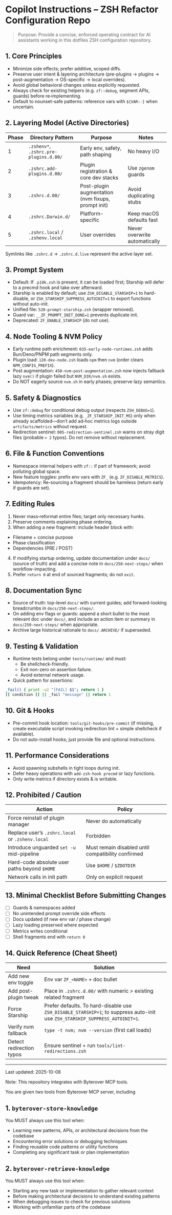 # Copilot Instructions – ZSH Refactor Configuration Repo

> Purpose: Provide a concise, enforced operating contract for AI assistants working in this dotfiles ZSH configuration repository.

## 1. Core Principles

- Minimize side effects; prefer additive, scoped diffs.
- Preserve user intent & layering architecture (pre-plugins → plugins → post-augmentation → OS-specific → local overrides).
- Avoid global behavioral changes unless explicitly requested.
- Always check for existing helpers (e.g. `zf::debug`, segment APIs, guards) before re‑implementing.
- Default to nounset-safe patterns: reference vars with `${VAR:-}` when uncertain.

## 2. Layering Model (Active Directories)

| Phase | Directory Pattern | Purpose | Notes |
|-------|-------------------|---------|-------|
| 1 | `.zshenv*`, `.zshrc.pre-plugins.d.00/` | Early env, safety, path shaping | No heavy I/O |
| 2 | `.zshrc.add-plugins.d.00/` | Plugin registration & core dev stacks | Use `zgenom` guards |
| 3 | `.zshrc.d.00/` | Post-plugin augmentation (nvm fixups, prompt init) | Avoid duplicating stubs |
| 4 | `.zshrc.Darwin.d/` | Platform-specific | Keep macOS defaults fast |
| 5 | `.zshrc.local` / `.zshenv.local` | User overrides | Never overwrite automatically |

Symlinks like `.zshrc.d` → `.zshrc.d.live` represent the active layer set.

## 3. Prompt System

- Default: If `.p10k.zsh` is present, it can be loaded first; Starship will defer to a precmd hook and take over afterward.
- Starship is enabled by default; use `ZSH_DISABLE_STARSHIP=1` to hard-disable, or `ZSH_STARSHIP_SUPPRESS_AUTOINIT=1` to export functions without auto-init.
- Unified file: `520-prompt-starship.zsh` (wrapper removed).
- Guard var: `__ZF_PROMPT_INIT_DONE=1` prevents duplicate init.
- Deprecated: `ZF_ENABLE_STARSHIP` (do not use).

## 4. Node Tooling & NVM Policy

- Early runtime path enrichment: `035-early-node-runtimes.zsh` adds Bun/Deno/PNPM path segments only.
- Plugin load: `120-dev-node.zsh` loads `npm` then `nvm` (order clears `NPM_CONFIG_PREFIX`).
- Post augmentation: `450-nvm-post-augmentation.zsh` now injects fallback lazy `nvm()` if plugin failed but `NVM_DIR/nvm.sh` exists.
- Do NOT eagerly source `nvm.sh` in early phases; preserve lazy semantics.

## 5. Safety & Diagnostics

- Use `zf::debug` for conditional debug output (respects `ZSH_DEBUG=1`).
- Use timing metrics variables (e.g. `_ZF_STARSHIP_INIT_MS`) only when already scaffolded—don’t add ad‑hoc metrics logs outside `artifacts/metrics` without request.
- Redirection sentinel: `005-redirection-sentinel.zsh` warns on stray digit files (probable `> 2` typos). Do not remove without replacement.

## 6. File & Function Conventions

- Namespace internal helpers with `zf::` if part of framework; avoid polluting global space.
- New feature toggles: prefix env vars with `ZF_` (e.g. `ZF_DISABLE_METRICS`).
- Idempotency: Re-sourcing a fragment should be harmless (return early if guards are set).

## 7. Editing Rules

1. Never mass‑reformat entire files; target only necessary hunks.
2. Preserve comments explaining phase ordering.
3. When adding a new fragment: include header block with:

- Filename + concise purpose
- Phase classification
- Dependencies (PRE / POST)

4. If modifying startup ordering, update documentation under `docs/` (source of truth) and add a concise note in `docs/250-next-steps/` when workflow-impacting.
5. Prefer `return 0` at end of sourced fragments; do not `exit`.

## 8. Documentation Sync

- Source of truth: top-level `docs/` with current guides; add forward-looking breadcrumbs in `docs/250-next-steps/`.
- On adding env flags or guards: append a short bullet to the most relevant doc under `docs/`, and include an action item or summary in `docs/250-next-steps/` when appropriate.
- Archive large historical rationale to `docs/.ARCHIVE/` if superseded.

## 9. Testing & Validation

- Runtime tests belong under `tests/runtime/` and must:
  - Be shellcheck-friendly.
  - Exit non-zero on assertion failure.
  - Avoid external network usage.
- Quick pattern for assertions:

```zsh
_fail() { print -u2 "[FAIL] $1"; return 1 }
[[ condition ]] || _fail "message" || return 1
```

## 10. Git & Hooks

- Pre-commit hook location: `tools/git-hooks/pre-commit` (if missing, create executable script invoking redirection lint + simple shellcheck if available).
- Do not auto-install hooks; just provide file and optional instructions.

## 11. Performance Considerations

- Avoid spawning subshells in tight loops during init.
- Defer heavy operations with `add-zsh-hook precmd` or lazy functions.
- Only write metrics if directory exists & is writable.

## 12. Prohibited / Caution

| Action | Policy |
|--------|--------|
| Force reinstall of plugin manager | Never do automatically |
| Replace user’s `.zshrc.local` or `.zshenv.local` | Forbidden |
| Introduce unguarded `set -u` mid-pipeline | Must remain disabled until compatibility confirmed |
| Hard-code absolute user paths beyond `$HOME` | Use `$HOME` / `$ZDOTDIR` |
| Network calls in init path | Only on explicit request |

## 13. Minimal Checklist Before Submitting Changes

- [ ] Guards & namespaces added
- [ ] No unintended prompt override side effects
- [ ] Docs updated (if new env var / phase change)
- [ ] Lazy loading preserved where expected
- [ ] Metrics writes conditional
- [ ] Shell fragments end with `return 0`

## 14. Quick Reference (Cheat Sheet)

| Need | Solution |
|------|----------|
| Add new env toggle | Env var `ZF_<NAME>` + doc bullet |
| Add post-plugin tweak | Place in `.zshrc.d.00/` with numeric > existing related fragment |
| Force Starship | Prefer defaults. To hard-disable use `ZSH_DISABLE_STARSHIP=1`; to suppress auto-init use `ZSH_STARSHIP_SUPPRESS_AUTOINIT=1`. |
| Verify nvm fallback | `type -t nvm; nvm --version` (first call loads) |
| Detect redirection typos | Ensure sentinel + run `tools/lint-redirections.zsh` |

---
Last updated: 2025-10-08

Note: This repository integrates with Byterover MCP tools.

You are given two tools from Byterover MCP server, including

## 1. `byterover-store-knowledge`

You MUST always use this tool when:

- Learning new patterns, APIs, or architectural decisions from the codebase
- Encountering error solutions or debugging techniques
- Finding reusable code patterns or utility functions
- Completing any significant task or plan implementation

## 2. `byterover-retrieve-knowledge`

You MUST always use this tool when:

- Starting any new task or implementation to gather relevant context
- Before making architectural decisions to understand existing patterns
- When debugging issues to check for previous solutions
- Working with unfamiliar parts of the codebase
